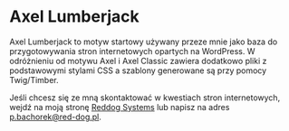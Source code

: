 # Axel Lumberjack

Axel Lumberjack to motyw startowy używany przeze mnie jako baza do przygotowywania stron internetowych opartych na WordPress. W odróżnieniu od motywu Axel i Axel Classic zawiera dodatkowo pliki z podstawowymi stylami CSS a szablony generowane są przy pomocy Twig/Timber.

Jeśli chcesz się ze mną skontaktować w kwestiach stron internetowych, wejdź na moją stronę [Reddog Systems](https://red-dog.pl) lub napisz na adres [p.bachorek@red-dog.pl](p.bachorek@red-dog.pl).